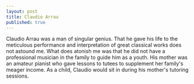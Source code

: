 ```yaml
---
layout: post
title: Claudio Arrau
published: true
---
```


Claudio Arrau was a man of singular genius. That he gave his life to the meticulous performance and interpretation of great classical works does not astound me. What does atonish me was that he did not have a professional musician in the family to guide him as a youth. His mother was an amateur pianist who gave lessons to tutees to supplement her family's meager income. As a child, Claudio would sit in during his mother's tutoring sessions.

